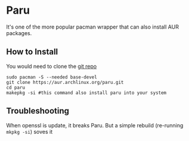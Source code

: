 # Paru

It's one of the more popular pacman wrapper that can also install AUR packages. 

## How to Install

You would need to clone the [git repo](https://github.com/Morganamilo/paru)
```
sudo pacman -S --needed base-devel
git clone https://aur.archlinux.org/paru.git
cd paru
makepkg -si #this command also install paru into your system
```

## Troubleshooting

When openssl is update, it breaks Paru. But a simple rebuild (re-running `mkpkg -si`) soves it
